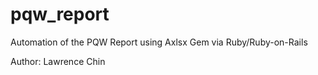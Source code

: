 # pqw_report
Automation of the PQW Report using Axlsx Gem via Ruby/Ruby-on-Rails

Author: Lawrence Chin
